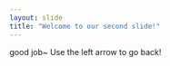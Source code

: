 ```yaml
---
layout: slide
title: "Welcome to our second slide!"
---
```

good job~
Use the left arrow to go back!
